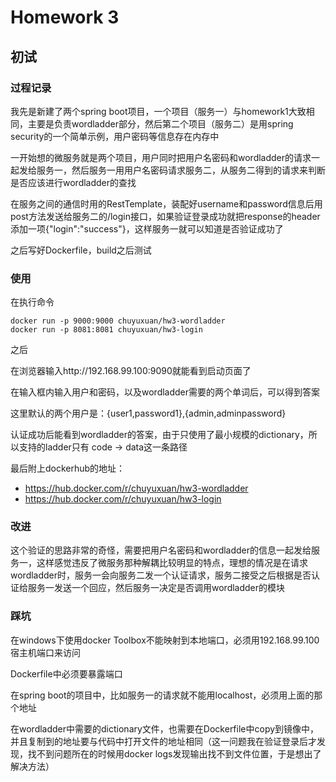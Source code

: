 # Homework 3

## 初试

### 过程记录

我先是新建了两个spring boot项目，一个项目（服务一）与homework1大致相同，主要是负责wordladder部分，然后第二个项目（服务二）是用spring security的一个简单示例，用户密码等信息存在内存中



一开始想的微服务就是两个项目，用户同时把用户名密码和wordladder的请求一起发给服务一，然后服务一用用户名密码请求服务二，从服务二得到的请求来判断是否应该进行wordladder的查找



在服务之间的通信时用的RestTemplate，装配好username和password信息后用post方法发送给服务二的/login接口，如果验证登录成功就把response的header添加一项{"login":"success"}，这样服务一就可以知道是否验证成功了

之后写好Dockerfile，build之后测试



### 使用

在执行命令

```
docker run -p 9000:9000 chuyuxuan/hw3-wordladder
docker run -p 8081:8081 chuyuxuan/hw3-login
```

之后



在浏览器输入http://192.168.99.100:9090就能看到启动页面了



在输入框内输入用户和密码，以及wordladder需要的两个单词后，可以得到答案



这里默认的两个用户是：{user1,password1},{admin,adminpassword}



认证成功后能看到wordladder的答案，由于只使用了最小规模的dictionary，所以支持的ladder只有 code -> data这一条路径



最后附上dockerhub的地址：

* <https://hub.docker.com/r/chuyuxuan/hw3-wordladder>
* <https://hub.docker.com/r/chuyuxuan/hw3-login>



### 改进

这个验证的思路非常的奇怪，需要把用户名密码和wordladder的信息一起发给服务一，这样感觉违反了微服务那种解耦比较明显的特点，理想的情况是在请求wordladder时，服务一会向服务二发一个认证请求，服务二接受之后根据是否认证给服务一发送一个回应，然后服务一决定是否调用wordladder的模块

### 踩坑

在windows下使用docker Toolbox不能映射到本地端口，必须用192.168.99.100宿主机端口来访问



Dockerfile中必须要暴露端口



在spring boot的项目中，比如服务一的请求就不能用localhost，必须用上面的那个地址



在wordladder中需要的dictionary文件，也需要在Dockerfile中copy到镜像中，并且复制到的地址要与代码中打开文件的地址相同（这一问题我在验证登录后才发现，找不到问题所在的时候用docker logs发现输出找不到文件位置，于是想出了解决方法）